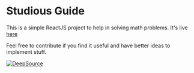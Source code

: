 # Studious Guide

This is a simple ReactJS project to help in solving math problems. It's live [here](https://math.kush.in)

Feel free to contribute if you find it useful and have better ideas to implement stuff.

[![DeepSource](https://deepsource.io/gh/git-kush/studious-guide-2.svg/?label=active+issues&show_trend=true&token=rm-mm_nRKJYGQYP6TBk75HO1)](https://deepsource.io/gh/git-kush/studious-guide-2/?ref=repository-badge)
